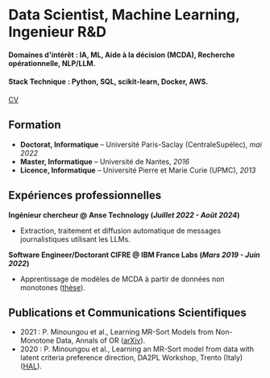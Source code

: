 # Data Scientist, Machine Learning, Ingenieur R&D

#### Domaines d'intérêt : IA, ML, Aide à la décision (MCDA), Recherche opérationnelle, NLP/LLM.
#### Stack Technique : Python, SQL, scikit-learn, Docker, AWS.

[CV](docs/cv_2025.pdf)

## Formation

- **Doctorat, Informatique** – Université Paris-Saclay (CentraleSupélec), *mai 2022*  
- **Master, Informatique** – Université de Nantes, *2016*  
- **Licence, Informatique** – Université Pierre et Marie Curie (UPMC), *2013*

## Expériences professionnelles
**Ingénieur chercheur @ Anse Technology (_Juillet 2022 - Août 2024_)**
- Extraction, traitement et diffusion automatique de messages journalistiques utilisant les LLMs.

**Software Engineer/Doctorant CIFRE @ IBM France Labs (_Mars 2019 - Juin 2022_)**
- Apprentissage de modèles de MCDA à partir de données non monotones ([thèse](https://theses.hal.science/tel-03717431)).

## Publications et Communications Scientifiques
- 2021 : P. Minoungou et al., Learning MR-Sort Models from Non-Monotone Data, Annals of OR ([arXiv](https://arxiv.org/abs/2107.09668)).
- 2020 : P. Minoungou et al., Learning an MR-Sort model from data with latent criteria preference direction, DA2PL Workshop, Trento (Italy) ([HAL](https://hal.archives-ouvertes.fr/hal-03102714)).

